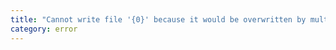 ```yaml
---
title: "Cannot write file '{0}' because it would be overwritten by multiple input files."
category: error
---
```

